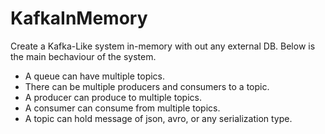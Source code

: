 # KafkaInMemory
Create a Kafka-Like system in-memory with out any external DB. Below is the main bechaviour of the system.
- A queue can have multiple topics.
- There can be multiple producers and consumers to a topic.
- A producer can produce to multiple topics.
- A consumer can consume from multiple topics.
- A topic can hold message of json, avro, or any serialization type.

